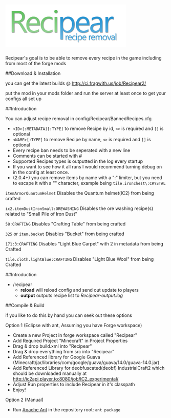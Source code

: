 [![image](resources/recipear.png)](http://www.minecraftforum.net/topic/1621605-)
==========
Recipear's goal is to be able to remove every recipe in the game including from most of the forge mods

##Download & Installation

you can get the latest builds @ http://ci.fragwith.us/job/Recipear2/

put the mod in your mods folder and run the server at least once to get your configs all set up

##Introduction

You can adjust recipe removal in config/Recipear/BannedRecipes.cfg

- `<ID>[:METADATA][:TYPE]` to remove Recipe by id, `<>` is required and `[]` is optional
- `<NAME>[:TYPE]` to remove Recipe by name, `<>` is required and `[]` is optional
- Every recipe ban needs to be seperated with a new line
- Comments can be started with #
- Supported Recipes types is outputted in the log every startup
- If you want to see how it all runs I would recommend turning debug on in the config at least once.
- (2.0.4+) you can remove items by name with a ":" limiter, but you need to escape it with a "\" character, example being `tile.ironchest\:CRYSTAL`

`itemArmorQuantumHelmet` 
Disables the Quantum helmet(IC2) from being crafted

`ic2.itemDustIronSmall:OREWASHING` 
Disables the ore washing recipe(s) related to "Small Pile of Iron Dust"

`58:CRAFTING` 
Disables "Crafting Table" from being crafted

`325` or `item.bucket`
Disables "Bucket" from being crafted

`171:3:CRAFTING` 
Disables "Light Blue Carpet" with 2 in metadata from being Crafted

`tile.cloth.lightBlue:CRAFTING`
Disables "Light Blue Wool" from being Crafted

##Introduction

- /recipear
  - **reload** will reload config and send out update to players
  - **output** outputs recipe list to *Recipear-output.log*

##Compile & Build

if you like to do this by hand you can seek out these options

Option 1 (Eclipse with ant, Assuming you have Forge workspace)
- Create a new Project in forge workspace called "Recipear"
- Add Required Project "Minecraft" in Project Properties
- Drag & drop build.xml into "Recipear"
- Drag & drop everything from src into "Recipear"
- Add Referenced library for Google Guava (Minecraft/jar/libraries/com/google/guava/guava/14.0/guava-14.0.jar)
- Add Referenced Library for deobfuscated(deobf) IndustrialCraft2 which should be downloaded manually at http://ic2api.player.to:8080/job/IC2_experimental/
- Adjust Run properties to include Recipear in it's classpath
- Enjoy!

Option 2 (Manual)
- Run [Apache Ant](http://ant.apache.org/bindownload.cgi) in the repository root: `ant package`
